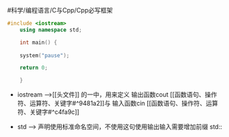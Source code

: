 #科学/编程语言/C与Cpp/Cpp必写框架
```C++
#include <iostream>
	using namespace std;

	int main() {
	
	system("pause");

	return 0;	

	}

```

- iostream  ——>[[头文件]] 的一中，用来定义 输出函数cout [[函数语句、操作符、运算符、关键字#^9481a2]]与 输入函数cin [[函数语句、操作符、运算符、关键字#^c4fa9c]]

- std  ——>  声明使用标准命名空间，不使用这句使用输出输入需要增加前缀 std::




